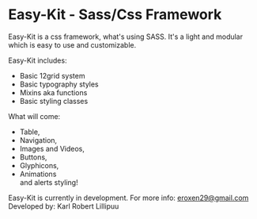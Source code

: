 # Easy-Kit - Sass/Css Framework  
Easy-Kit is a css framework, what's using SASS. It's a light and modular which is easy to use and customizable.


Easy-Kit includes:
* Basic 12grid system
* Basic typography styles
* Mixins aka functions
* Basic styling classes


What will come:
* Table,
* Navigation,
* Images and Videos,
* Buttons,
* Glyphicons,
* Animations  
and alerts styling!  


Easy-Kit is currently in development.
For more info: eroxen29@gmail.com
Developed by: Karl Robert Lillipuu
